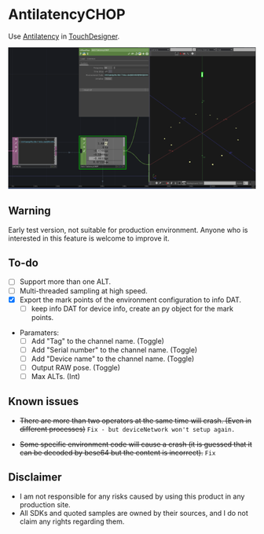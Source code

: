 # AntilatencyCHOP

Use [Antilatency](https://antilatency.com/) in [TouchDesigner](https://derivative.ca/).

![](img/sc01.png)

## Warning
Early test version, not suitable for production environment. Anyone who is interested in this feature is welcome to improve it.


## To-do
- [ ] Support more than one ALT. 
- [ ] Multi-threaded sampling at high speed.
- [x] Export the mark points of the environment configuration to info DAT.
    - [ ] keep info DAT for device info, create an py object for the mark points.
- Paramaters:
    - [ ] Add "Tag" to the channel name. (Toggle)
    - [ ] Add "Serial number" to the channel name. (Toggle)
    - [ ] Add "Device name" to the channel name. (Toggle)
    - [ ] Output RAW pose. (Toggle)
    - [ ] Max ALTs. (Int)

## Known issues
- ~~There are more than two operators at the same time will crash. (Even in different processes)~~ `Fix - but deviceNetwork won't setup again.`

- ~~Some specific environment code will cause a crash (it is guessed that it can be decoded by bese64 but the content is incorrect).~~ `Fix`

## Disclaimer
- I am not responsible for any risks caused by using this product in any production site.
- All SDKs and quoted samples are owned by their sources, and I do not claim any rights regarding them.